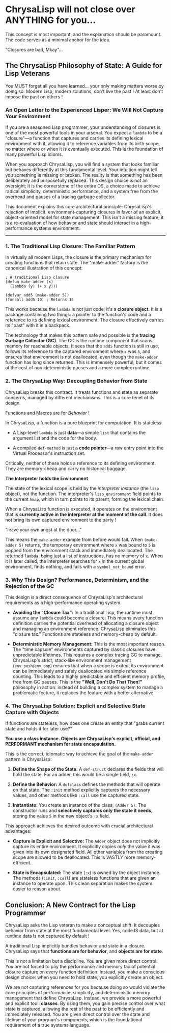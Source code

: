 # ChrysaLisp will not close over ANYTHING for you...

This concept is most important, and the explanation should be paramount. The
code serves as a minimal anchor for the idea.

"Closures are bad, Mkay"...

## The ChrysaLisp Philosophy of State: A Guide for Lisp Veterans

You MUST forget all you have learned... your only making matters worse by doing
so. Modern Lisp, modern solutions, don't live the past ! At least don't impose
the past on others !

### An Open Letter to the Experienced Lisper: We Will Not Capture Your Environment

If you are a seasoned Lisp programmer, your understanding of closures is one of
the most powerful tools in your arsenal. You expect a `lambda` to be a
"closure"—a function that captures and carries its defining lexical environment
with it, allowing it to reference variables from its birth scope, no matter
where or when it is eventually executed. This is the foundation of many powerful
Lisp idioms.

When you approach ChrysaLisp, you will find a system that looks familiar but
behaves differently at this fundamental level. Your intuition might tell you
something is missing or broken. The reality is that something has been
deliberately and purposefully replaced. This design choice is not an oversight;
it is the cornerstone of the entire OS, a choice made to achieve radical
simplicity, deterministic performance, and a system free from the overhead and
pauses of a tracing garbage collector.

This document explains this core architectural principle: ChrysaLisp's rejection
of implicit, environment-capturing closures in favor of an explicit,
object-oriented model for state management. This isn't a missing feature; it is
a re-evaluation of how behavior and state should interact in a high-performance
systems environment.

---

### 1. The Traditional Lisp Closure: The Familiar Pattern

In virtually all modern Lisps, the closure is the primary mechanism for creating
functions that retain state. The "make-adder" factory is the canonical
illustration of this concept:

```vdu
; A traditional Lisp closure
(defun make-adder (x)
  (lambda (y) (+ x y)))

(defvar add5 (make-adder 5))
(funcall add5 10) ; Returns 15
```

This works because the `lambda` is not just code; it's a **closure object**. It
is a package containing two things: a pointer to the function's code and a
reference to its defining lexical environment. The closure effectively carries
its "past" with it in a backpack.

The technology that makes this pattern safe and possible is the **tracing
Garbage Collector (GC)**. The GC is the runtime component that scans memory for
reachable objects. It sees that the `add5` function is still in use, follows its
reference to the captured environment where `x` was `5`, and ensures that
environment is not deallocated, even though the `make-adder` function has long
since returned. This is immensely powerful, but it comes at the cost of
non-deterministic pauses and a more complex runtime.

### 2. The ChrysaLisp Way: Decoupling Behavior from State

ChrysaLisp breaks this contract. It treats functions and state as separate
concerns, managed by different mechanisms. This is a core tenet of its design.

Functions and Macros are for *Behavior* !

In ChrysaLisp, a function is a pure blueprint for computation. It is stateless.

*   A Lisp-level `lambda` is just **data**—a simple `list` that contains the
    argument list and the code for the body.

*   A compiled `def-method` is just a **code pointer**—a raw entry point into
    the Virtual Processor's instruction set.

Critically, neither of these holds a reference to its defining environment. They
are memory-cheap and carry no historical baggage.

**The Interpreter holds the Environment**

The state of the lexical scope is held by the *interpreter instance* (the `lisp`
object), not the function. The interpreter's `lisp_environment` field points to
the current `hmap`, which in turn points to its parent, forming the lexical
chain.

When a ChrysaLisp function is executed, it operates on the environment that is
**currently active in the interpreter at the moment of the call**. It does not
bring its own captured environment to the party !

"leave your own angst at the door..."

This means the `make-adder` example from before would fail. When
`(make-adder 5)` returns, the temporary environment where `x` was bound to `5`
is popped from the environment stack and immediately deallocated. The returned
`lambda`, being just a list of instructions, has no memory of `x`. When it is
later called, the interpreter searches for `x` in the current global
environment, finds nothing, and fails with a `symbol_not_bound` error.

### 3. Why This Design? Performance, Determinism, and the Rejection of the GC

This design is a direct consequence of ChrysaLisp's architectural requirements
as a high-performance operating system.

*   **Avoiding the "Closure Tax":** In a traditional Lisp, the runtime must
    assume any `lambda` could become a closure. This means every function
    definition carries the potential overhead of allocating a closure object and
    managing an environment reference. ChrysaLisp eliminates this "closure tax."
    Functions are stateless and memory-cheap by default.

*   **Deterministic Memory Management:** This is the most important reason. The
    "time capsule" environments captured by classic closures have unpredictable
    lifetimes. This requires a complex tracing GC to manage. ChrysaLisp's
    strict, stack-like environment management (`env_push`/`env_pop`) ensures
    that when a scope is exited, its environment can be immediately and safely
    deallocated via simple reference counting. This leads to a highly
    predictable and efficient memory profile, free from GC pauses. This is the
    **"Well, Don't Do That Then!"** philosophy in action: instead of building a
    complex system to manage a problematic feature, it replaces the feature with
    a better alternative.

### 4. The ChrysaLisp Solution: Explicit and Selective State Capture with Objects

If functions are stateless, how does one create an entity that "grabs current
state and holds it for later use?"

**You use a class instance. Objects are ChrysaLisp's explicit, official, and
PERFORMANT mechanism for state encapsulation.**

This is the correct, idiomatic way to achieve the goal of the `make-adder`
pattern in ChrysaLisp:

1.  **Define the Shape of the State:** A `def-struct` declares the fields that
    will hold the state. For an adder, this would be a single field, `:x`.

2.  **Define the Behavior:** A `defclass` defines the methods that will operate
    on that state. The `:init` method explicitly captures the necessary values,
    and other methods like `:call` use the captured state.

3.  **Instantiate:** You create an instance of the class, `(Adder 5)`. The
    constructor runs and **selectively captures only the state it needs**,
    storing the value `5` in the new object's `:x` field.

This approach achieves the desired outcome with crucial architectural
advantages:

*   **Capture is Explicit and Selective:** The `Adder` object does not
    implicitly capture its entire environment. It explicitly copies *only* the
    value it was given into its own designated field. All other variables from
    the creating scope are allowed to be deallocated. This is VASTLY more
    memory-efficient.

*   **State is Encapsulated:** The state (`:x`) is owned by the object instance.
    The methods (`:init`, `:call`) are stateless functions that are given an
    instance to operate upon. This clean separation makes the system easier to
    reason about.

## Conclusion: A New Contract for the Lisp Programmer

ChrysaLisp asks the Lisp veteran to make a conceptual shift. It decouples
behavior from state at the most fundamental level. Yes, code IS data, but at
runtime data is not captured by default !

A traditional Lisp implicitly bundles behavior and state in a closure.
ChrysaLisp says that **functions are for behavior**, and **objects are for
state**.

This is not a limitation but a discipline. You are given more direct control.
You are not forced to pay the performance and memory tax of potential closure
capture on every function definition. Instead, you make a conscious design
choice: when you need to hold state, you explicitly create an object.

We are not capturing references for you because doing so would violate the core
principles of performance, simplicity, and deterministic memory management that
define ChrysaLisp. Instead, we provide a more powerful and explicit tool:
**classes**. By using them, you gain precise control over what state is
captured, allowing the rest of the past to be efficiently and immediately
released. You are given direct control over the state and lifetime of your
program's components, which is the foundational requirement of a true systems
language.